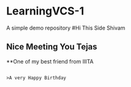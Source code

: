 # LearningVCS-1
A simple demo repository
#Hi This Side Shivam
## Nice Meeting You Tejas
**One of my best friend from IIITA
```

>A very Happy Birthday

